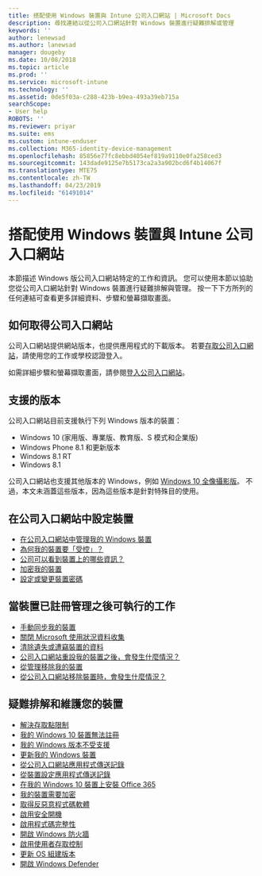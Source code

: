 ```yaml
---
title: 搭配使用 Windows 裝置與 Intune 公司入口網站 | Microsoft Docs
description: 尋找連結以從公司入口網站針對 Windows 裝置進行疑難排解或管理
keywords: ''
author: lenewsad
ms.author: lanewsad
manager: dougeby
ms.date: 10/08/2018
ms.topic: article
ms.prod: ''
ms.service: microsoft-intune
ms.technology: ''
ms.assetid: 0de5f03a-c288-423b-b9ea-493a39eb715a
searchScope:
- User help
ROBOTS: ''
ms.reviewer: priyar
ms.suite: ems
ms.custom: intune-enduser
ms.collection: M365-identity-device-management
ms.openlocfilehash: 85856e77fc8ebbd4054ef819a9110e0fa258ced3
ms.sourcegitcommit: 143dade9125e7b5173ca2a3a902bcd6f4b14067f
ms.translationtype: MTE75
ms.contentlocale: zh-TW
ms.lasthandoff: 04/23/2019
ms.locfileid: "61491014"
---
```

# <a name="using-your-windows-device-with-intune-company-portal"></a>搭配使用 Windows 裝置與 Intune 公司入口網站

本節描述 Windows 版公司入口網站特定的工作和資訊。 您可以使用本節以協助您從公司入口網站針對 Windows 裝置進行疑難排解與管理。 按一下下方所列的任何連結可查看更多詳細資料、步驟和螢幕擷取畫面。  

## <a name="how-to-get-company-portal"></a>如何取得公司入口網站
公司入口網站提供網站版本，也提供應用程式的下載版本。 若要[存取公司入口網站](https://go.microsoft.com/fwlink/?linkid=2010980)，請使用您的工作或學校認證登入。  

如需詳細步驟和螢幕擷取畫面，請參閱[登入公司入口網站](https://docs.microsoft.com/intune-user-help/sign-in-to-the-company-portal)。

## <a name="supported-versions"></a>支援的版本

公司入口網站目前支援執行下列 Windows 版本的裝置：

* Windows 10 (家用版、專業版、教育版、S 模式和企業版)
* Windows Phone 8.1 和更新版本
* Windows 8.1 RT
* Windows 8.1

公司入口網站也支援其他版本的 Windows，例如 [Windows 10 全像攝影版](https://www.microsoft.com/hololens)。 不過，本文未涵蓋這些版本，因為這些版本是針對特殊目的使用。

## <a name="set-up-your-device-in-the-company-portal"></a>在公司入口網站中設定裝置
- [在公司入口網站中管理我的 Windows 裝置](windows-enrollment-company-portal.md)  
- [為何我的裝置要「受控」？](what-happens-if-you-install-the-company-portal-app-and-enroll-your-device-in-intune-windows.md)
- [公司可以看到裝置上的哪些資訊？](what-info-can-your-company-see-when-you-enroll-your-device-in-intune.md)
- [加密我的裝置](encrypt-your-device-windows.md)
- [設定或變更裝置密碼](set-or-change-your-password-windows.md)

## <a name="things-you-can-do-after-your-device-is-enrolled-in-management"></a>當裝置已註冊管理之後可執行的工作
- [手動同步我的裝置](sync-your-device-manually-windows.md)
- [關閉 Microsoft 使用狀況資料收集](turn-off-microsoft-usage-data-collection-windows.md)
- [清除遺失或遭竊裝置的資料](reset-erase-your-device-cpwebsite.md)
- [公司入口網站重設我的裝置之後，會發生什麼情況？](what-happens-if-you-reset-your-device-using-the-company-portal-windows.md)
- [從管理移除我的裝置](unenroll-your-device-from-intune-windows.md)
- [從公司入口網站移除裝置時，會發生什麼情況？](what-happens-if-you-unenroll-your-device-from-intune-windows.md)

## <a name="troubleshoot-and-maintain-your-device"></a>疑難排解和維護您的裝置
* [解決存取點限制](resolve-access-point-restrictions.md)
* [我的 Windows 10 裝置無法註冊](troubleshoot-your-windows-10-device-windows.md)
* [我的 Windows 版本不受支援](your-windows-version-isnt-yet-supported.md)
* [更新我的 Windows 裝置](you-need-to-update-your-windows-device.md)
* [從公司入口網站應用程式傳送記錄](send-logs-to-your-it-admin-cp-windows.md)
* [從裝置設定應用程式傳送記錄](send-logs-to-your-it-admin-settings-windows.md)
* [在我的 Windows 10 裝置上安裝 Office 365](install-office-windows.md)
* [我的裝置需要加密](you-need-to-enable-windows-encryption.md)
* [取得反惡意程式碼軟體](your-device-needs-antimalware-software.md)
* [啟用安全開機](you-need-to-enable-secure-boot-windows.md)
* [啟用程式碼完整性](you-need-to-enable-code-integrity.md)
* [開啟 Windows 防火牆](you-need-to-enable-defender-firewall-windows.md)
* [啟用使用者存取控制](you-need-to-enable-uac-windows.md)
* [更新 OS 組建版本](you-need-to-update-os-build-version-windows.md)
* [開啟 Windows Defender](turn-on-defender-windows.md)
